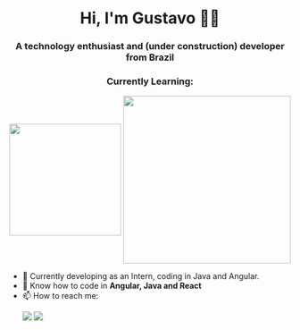 <h1 align="center">Hi, I'm Gustavo 🐱‍💻</h1>
<h3 align="center">A technology enthusiast and (under construction) developer from Brazil  </h3>


<h3 align="center">Currently Learning:</h3>
<p align="center"> 
    <img align="center" src="https://brandslogos.com/wp-content/uploads/images/large/angular-icon-logo.png" width=200 /> 
    <img align="center" src="https://logospng.org/download/java/logo-java-512.png" width=300 />
</p>

<!-- <p align="center">
  <img align="center" src="https://github-readme-stats.vercel.app/api/top-langs?username=guurzua&show_icons=true&theme=synthwave&locale=en&layout=compact" alt="guurzua" />
</p> -->

<!--<p align="center">&nbsp;
  <img align="center" src="https://github-readme-stats.vercel.app/api?username=guurzua&show_icons=true&theme=synthwave&locale=en" alt="guurzua" />
</p> -->

- :seedling: Currently developing as an Intern, coding in Java and Angular.
- :book: Know how to code in **Angular, Java and React**
- :mailbox: How to reach me: <div> 
  <p>
  <a href = "mailto:gustavo.urzua2001@gmail.com"><img src="https://img.shields.io/badge/-Gmail-%23333?style=for-the-badge&logo=gmail&logoColor=white" target="_blank"></a>
  <a href="https://www.linkedin.com/in/gustavo-urzua-41692418a/" target="_blank"><img src="https://img.shields.io/badge/-LinkedIn-%230077B5?style=for-the-badge&logo=linkedin&logoColor=white" target="_blank"></a> 
  </p>
<!-- :cat:&zwj;:computer: -->
